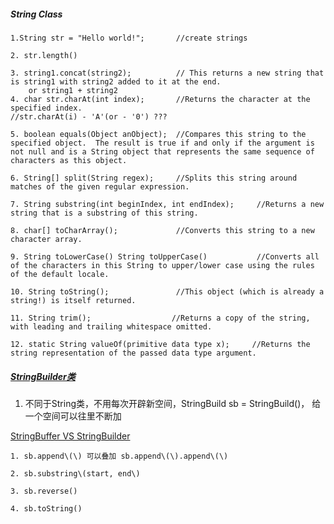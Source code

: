 ##### String Class

```
1.String str = "Hello world!";       //create strings

2. str.length() 

3. string1.concat(string2);          // This returns a new string that is string1 with string2 added to it at the end. 
    or string1 + string2
4. char str.charAt(int index);       //Returns the character at the specified index.
//str.charAt(i) - 'A'(or - '0') ???

5. boolean equals(Object anObject);  //Compares this string to the specified object.  The result is true if and only if the argument is not null and is a String object that represents the same sequence of characters as this object.

6. String[] split(String regex);     //Splits this string around matches of the given regular expression.

7. String substring(int beginIndex, int endIndex);     //Returns a new string that is a substring of this string.

8. char[] toCharArray();             //Converts this string to a new character array.

9. String toLowerCase() String toUpperCase()           //Converts all of the characters in this String to upper/lower case using the rules of the default locale.

10. String toString();               //This object (which is already a string!) is itself returned.

11. String trim();                  //Returns a copy of the string, with leading and trailing whitespace omitted.

12. static String valueOf(primitive data type x);     //Returns the string representation of the passed data type argument.
```

##### [StringBuilder类](https://www.tutorialspoint.com/java/lang/java_lang_stringbuilder.htm)

1. 不同于String类，不用每次开辟新空间，StringBuild sb = StringBuild\(\)， 给一个空间可以往里不断加  

[StringBuffer VS StringBuilder](http://www.runoob.com/java/java-stringbuffer.html)

```
1. sb.append\(\) 可以叠加 sb.append\(\).append\(\)  

2. sb.substring\(start, end\)

3. sb.reverse()

4. sb.toString()
```



